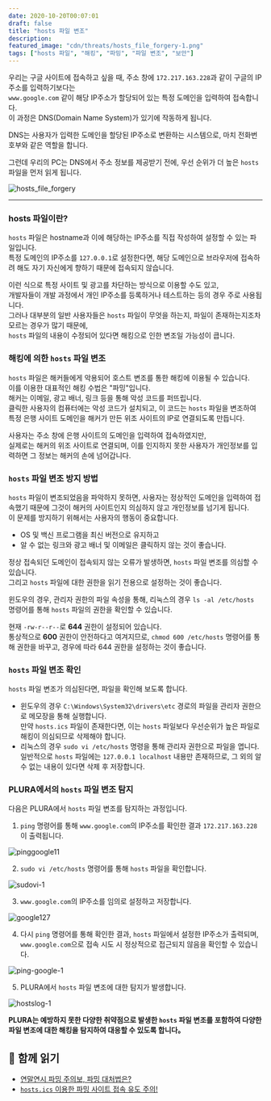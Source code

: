 ```yaml
---
date: 2020-10-20T00:07:01
draft: false
title: "hosts 파일 변조"
description: 
featured_image: "cdn/threats/hosts_file_forgery-1.png"
tags: ["hosts 파일", "해킹", "파밍", "파일 변조", "보안"]
---
```


우리는 구글 사이트에 접속하고 싶을 때, 주소 창에 `172.217.163.228`과 같이 구글의 IP주소를 입력하기보다는  
`www.google.com` 같이 해당 IP주소가 할당되어 있는 특정 도메인을 입력하여 접속합니다.  
이 과정은 DNS(Domain Name System)가 있기에 작동하게 됩니다.  

DNS는 사용자가 입력한 도메인을 할당된 IP주소로 변환하는 시스템으로, 마치 전화번호부와 같은 역할을 합니다.  

그런데 우리의 PC는 DNS에서 주소 정보를 제공받기 전에, 우선 순위가 더 높은 `hosts` 파일을 먼저 읽게 됩니다.  

<!--more-->
![hosts_file_forgery](https://blog.plura.io/cdn/threats/hosts_file_forgery-1.png)

---

### hosts 파일이란?

`hosts` 파일은 hostname과 이에 해당하는 IP주소를 직접 작성하여 설정할 수 있는 파일입니다.  
특정 도메인의 IP주소를 `127.0.0.1`로 설정한다면, 해당 도메인으로 브라우저에 접속하려 해도 자기 자신에게 향하기 때문에 접속되지 않습니다.  

이런 식으로 특정 사이트 및 광고를 차단하는 방식으로 이용할 수도 있고,  
개발자들이 개발 과정에서 개인 IP주소를 등록하거나 테스트하는 등의 경우 주로 사용됩니다.  
그러나 대부분의 일반 사용자들은 `hosts` 파일이 무엇을 하는지, 파일이 존재하는지조차 모르는 경우가 많기 때문에,  
`hosts` 파일의 내용이 수정되어 있다면 해킹으로 인한 변조일 가능성이 큽니다.  

### 해킹에 의한 `hosts` 파일 변조

`hosts` 파일은 해커들에게 악용되어 호스트 변조를 통한 해킹에 이용될 수 있습니다.  
이를 이용한 대표적인 해킹 수법은 "파밍"입니다.  
해커는 이메일, 광고 배너, 링크 등을 통해 악성 코드를 퍼뜨립니다.  
클릭한 사용자의 컴퓨터에는 악성 코드가 설치되고, 이 코드는 `hosts` 파일을 변조하여 특정 은행 사이트 도메인을 해커가 만든 위조 사이트의 IP로 연결되도록 만듭니다.  

사용자는 주소 창에 은행 사이트의 도메인을 입력하여 접속하였지만,  
실제로는 해커의 위조 사이트로 연결되며, 이를 인지하지 못한 사용자가 개인정보를 입력하면 그 정보는 해커의 손에 넘어갑니다.  

### `hosts` 파일 변조 방지 방법

`hosts` 파일이 변조되었음을 파악하지 못하면, 사용자는 정상적인 도메인을 입력하여 접속했기 때문에 그것이 해커의 사이트인지 의심하지 않고 개인정보를 넘기게 됩니다.  
이 문제를 방지하기 위해서는 사용자의 행동이 중요합니다.  
- OS 및 백신 프로그램을 최신 버전으로 유지하고  
- 알 수 없는 링크와 광고 배너 및 이메일은 클릭하지 않는 것이 좋습니다.  

정상 접속되던 도메인이 접속되지 않는 오류가 발생하면, `hosts` 파일 변조를 의심할 수 있습니다.  
그리고 `hosts` 파일에 대한 권한을 읽기 전용으로 설정하는 것이 좋습니다.  

윈도우의 경우, 관리자 권한의 파일 속성을 통해, 리눅스의 경우 `ls -al /etc/hosts` 명령어를 통해 `hosts` 파일의 권한을 확인할 수 있습니다.  

현재 `-rw-r--r--`로 **644** 권한이 설정되어 있습니다.  
통상적으로 **600** 권한이 안전하다고 여겨지므로, `chmod 600 /etc/hosts` 명령어를 통해 권한을 바꾸고, 경우에 따라 644 권한을 설정하는 것이 좋습니다.  

### `hosts` 파일 변조 확인

`hosts` 파일 변조가 의심된다면, 파일을 확인해 보도록 합니다.  
- 윈도우의 경우 `C:\Windows\System32\drivers\etc` 경로의 파일을 관리자 권한으로 메모장을 통해 실행합니다.  
  만약 `hosts.ics` 파일이 존재한다면, 이는 `hosts` 파일보다 우선순위가 높은 파일로 해킹이 의심되므로 삭제해야 합니다.  
- 리눅스의 경우 `sudo vi /etc/hosts` 명령을 통해 관리자 권한으로 파일을 엽니다.  
  일반적으로 `hosts` 파일에는 `127.0.0.1 localhost` 내용만 존재하므로, 그 외의 알 수 없는 내용이 있다면 삭제 후 저장합니다.  

### PLURA에서의 `hosts` 파일 변조 탐지

다음은 PLURA에서 `hosts` 파일 변조를 탐지하는 과정입니다.

1. `ping` 명령어를 통해 `www.google.com`의 IP주소를 확인한 결과 `172.217.163.228`이 출력됩니다.

![pinggoogle11](https://github.com/user-attachments/assets/d64bd956-ff8f-4c56-b49b-decb7657dbc7)

2. `sudo vi /etc/hosts` 명령어를 통해 `hosts` 파일을 확인합니다.

![sudovi-1](https://github.com/user-attachments/assets/c13dc459-72c6-4c0e-a535-0b2033a62ab5)

3. `www.google.com`의 IP주소를 임의로 설정하고 저장합니다.

![google127](https://github.com/user-attachments/assets/96366bf2-22b0-41e7-b007-3e720284055b)

4. 다시 `ping` 명령어를 통해 확인한 결과, `hosts` 파일에서 설정한 IP주소가 출력되며, `www.google.com`으로 접속 시도 시 정상적으로 접근되지 않음을 확인할 수 있습니다.

![ping-google-1](https://github.com/user-attachments/assets/a2b6a210-be92-49f4-aa1a-d1d1c37dc8f6)

5. PLURA에서 `hosts` 파일 변조에 대한 탐지가 발생합니다.

![hostslog-1](https://github.com/user-attachments/assets/449e7c2b-cd1a-42fa-8050-ad9cb82a2b3e)

**PLURA는 예방하지 못한 다양한 취약점으로 발생한 `hosts` 파일 변조를 포함하여 다양한 파일 변조에 대한 해킹을 탐지하여 대응할 수 있도록 합니다。**

## 📖 함께 읽기

- [연말연시 파밍 주의보, 파밍 대처법은?](https://bit.ly/2JvEzYh)
- [`hosts.ics` 이용한 파밍 사이트 접속 유도 주의!](https://bit.ly/2JtfxsH)
